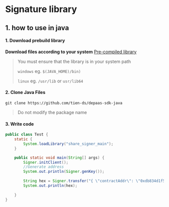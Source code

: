 # Signature library

## 1. how to use in java
#### 1. Download prebuild library
**Download files according to your system** [Pre-compiled library](https://github.com/tien-ds/depaas-sdk.git) 
> You must ensure that the library is in your system path
> 
> `windows` eg. `$(JAVA_HOME)/bin)`
> 
> `linux` eg. `/usr/lib` or `usr/lib64` 

#### 2. Clone Java Files
```shell
git clone https://github.com/tien-ds/depaas-sdk-java
```
> Do not modify the package name
#### 3. Write code
```java
public class Test {
    static {
        System.loadLibrary("share_signer_main");
    }

    public static void main(String[] args) {
        Signer.initClient();
        //Generate address 
        System.out.println(Signer.genKey());
        
        String hex = Signer.transfer("{ \"contractAddr\": \"0xdb834d1f5baf312424fe3003524e2f5a52bf15b2\",\"to\":\"0xdb834d1f5baf312424fe3003524e2f5a52bf15b2\", \"base64PrivateKey\": \"h83oyA0Rc1GeAnzHnrdXBV8G1OKbreGjfMLG50XXtkLDPyWwc6/4jipJ4QTD0M2ZuVrjumMNR+sZJuxAGaVxig==\",\"amount\": 10000 }");    
        System.out.println(hex);
           
    }
}
```